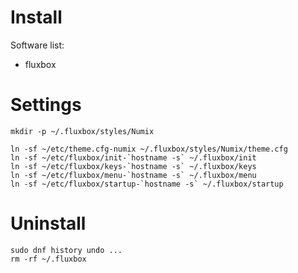 # Install

Software list:
* fluxbox

# Settings
```
mkdir -p ~/.fluxbox/styles/Numix

ln -sf ~/etc/theme.cfg-numix ~/.fluxbox/styles/Numix/theme.cfg
ln -sf ~/etc/fluxbox/init-`hostname -s` ~/.fluxbox/init
ln -sf ~/etc/fluxbox/keys-`hostname -s` ~/.fluxbox/keys
ln -sf ~/etc/fluxbox/menu-`hostname -s` ~/.fluxbox/menu
ln -sf ~/etc/fluxbox/startup-`hostname -s` ~/.fluxbox/startup
```

# Uninstall
```
sudo dnf history undo ...
rm -rf ~/.fluxbox 
```

